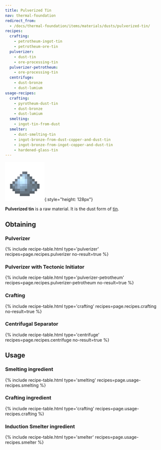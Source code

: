```yaml
---
title: Pulverized Tin
nav: thermal-foundation
redirect_from:
  - /docs/thermal-foundation/items/materials/dusts/pulverized-tin/
recipes:
  crafting:
    - petrotheum-ingot-tin
    - petrotheum-ore-tin
  pulverizer:
    - dust-tin
    - ore-processing-tin
  pulverizer-petrotheum:
    - ore-processing-tin
  centrifuge:
    - dust-bronze
    - dust-lumium
usage-recipes:
  crafting:
    - pyrotheum-dust-tin
    - dust-bronze
    - dust-lumium
  smelting:
    - ingot-tin-from-dust
  smelter:
    - dust-smelting-tin
    - ingot-bronze-from-dust-copper-and-dust-tin
    - ingot-bronze-from-ingot-copper-and-dust-tin
    - hardened-glass-tin
---
```


![Pulverized tin](/assets/images/thermal-foundation/dust-tin.png){:style="height: 128px"}


**Pulverized tin** is a raw material. It is the dust form of
[tin](/docs/tin-ingot/).


Obtaining
---------

### Pulverizer
{% include recipe-table.html type='pulverizer' recipes=page.recipes.pulverizer no-result=true %}

### Pulverizer with Tectonic Initiator
{% include recipe-table.html type='pulverizer-petrotheum' recipes=page.recipes.pulverizer-petrotheum no-result=true %}

### Crafting
{% include recipe-table.html type='crafting' recipes=page.recipes.crafting no-result=true %}

### Centrifugal Separator
{% include recipe-table.html type='centrifuge' recipes=page.recipes.centrifuge no-result=true %}


Usage
-----

### Smelting ingredient
{% include recipe-table.html type='smelting' recipes=page.usage-recipes.smelting %}

### Crafting ingredient
{% include recipe-table.html type='crafting' recipes=page.usage-recipes.crafting %}

### Induction Smelter ingredient
{% include recipe-table.html type='smelter' recipes=page.usage-recipes.smelter %}

